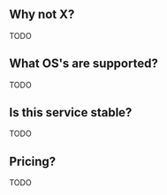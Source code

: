 ## Why not X?

TODO

## What OS's are supported?

TODO

## Is this service stable?

TODO

## Pricing?

TODO
